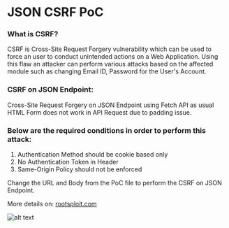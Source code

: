 # JSON CSRF PoC

### What is CSRF?
CSRF is Cross-Site Request Forgery vulnerability which can be used to force an user to conduct unintended actions on a Web Application. Using this flaw an attacker can perform various attacks based on the affected module such as changing Email ID, Password for the User's Account.

### CSRF on JSON Endpoint:
Cross-Site Request Forgery on JSON Endpoint using Fetch API as usual HTML Form does not work in API Request due to padding issue.

### Below are the required conditions in order to perform this attack:
  1. Authentication Method should be cookie based only
  2. No Authentication Token in Header
  3. Same-Origin Policy should not be enforced

Change the URL and Body from the PoC file to perform the CSRF on JSON Endpoint.

More details on: <a href="https://rootsploit.com/2020/08/01/exploiting-csrf-on-json-endpoint-w-o-flash/">rootsploit.com</a>

![alt text](https://rootsploit.com/wp-content/uploads/2020/08/JSON_CSRF-PoC.png)
